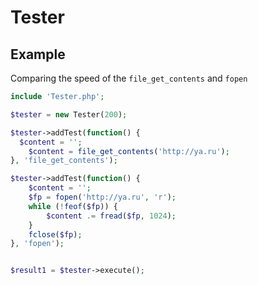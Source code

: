 Tester
======


## Example

Сomparing the speed of the `file_get_contents` and `fopen`

```php
include 'Tester.php';

$tester = new Tester(200);

$tester->addTest(function() {
  $content = '';
	$content = file_get_contents('http://ya.ru');
}, 'file_get_contents');

$tester->addTest(function() {
	$content = '';
	$fp = fopen('http://ya.ru', 'r');
	while (!feof($fp)) {
		$content .= fread($fp, 1024);
	}
	fclose($fp);
}, 'fopen');


$result1 = $tester->execute();
```
